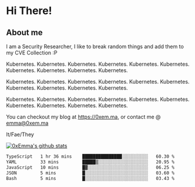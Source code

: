 # Hi There!

## About me
I am a Security Researcher, I like to break random things and add them to my CVE Collection :P 

Kubernetes. Kubernetes. Kubernetes. Kubernetes. Kubernetes. Kubernetes. Kubernetes. Kubernetes. Kubernetes. Kubernetes.

Kubernetes. Kubernetes. Kubernetes. Kubernetes. Kubernetes. Kubernetes. Kubernetes. Kubernetes. Kubernetes. Kubernetes.

Kubernetes. Kubernetes. Kubernetes. Kubernetes. Kubernetes. Kubernetes. Kubernetes. Kubernetes. Kubernetes. Kubernetes.

You can checkout my blog at https://0xem.ma, or contact me @ [emma@0xem.ma](mailto:emma@0xem.ma)

It/Fae/They

[![0xEmma's github stats](https://github-readme-stats.vercel.app/api?username=0xEmma&count_private=true&show_icons=true&theme=gruvbox)](https://github.com/0xEmma)
<!--START_SECTION:waka-->

```txt
TypeScript   1 hr 36 mins    ███████████████░░░░░░░░░░   60.30 %
YAML         33 mins         █████▒░░░░░░░░░░░░░░░░░░░   20.95 %
JavaScript   10 mins         █▓░░░░░░░░░░░░░░░░░░░░░░░   06.25 %
JSON         5 mins          █░░░░░░░░░░░░░░░░░░░░░░░░   03.60 %
Bash         5 mins          █░░░░░░░░░░░░░░░░░░░░░░░░   03.43 %
```

<!--END_SECTION:waka-->
